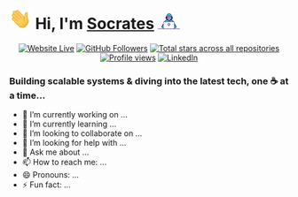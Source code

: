 # <img src="assets/Hi.gif" width="40px"> Hi, I'm [**Socrates**](https://socrabytes.github.io/) <img src="assets/developer.gif" width="40px">

<!-- Social badges section -->

<p align="center">
  <a href="https://socrabytes.github.io">
    <img alt="Website Live" title="Visit my website" src="https://custom-icon-badges.demolab.com/website?url=https%3A%2F%2Fsocrabytes.github.io&up_message=Live&down_color=e1e7ec&style=plastic&logo=globe&logoSize=auto&labelColor=3caea3&color=a8eec1&link=https%3A%2F%2Fsocrabytes.github.io%2F"/></a>
  <a href="https://github.com/socrabytes?tab=followers">
    <img alt="GitHub Followers" title="Follow me on GitHub" src="https://custom-icon-badges.demolab.com/github/followers/socrabytes?style=flatplastic&logo=user-plus&logoSource=feather&logoSize=auto&label=Follow&labelColor=6175de&color=d4def8&link=https%3A%2F%2Fgithub.com%2Fsocrabytes%3Ftab%3Dfollowers"/></a>
  <a href="https://github.com/socrabytes?tab=repositories&sort=stargazers">
    <img alt="Total stars across all repositories" title="Total stars on GitHub" src="https://custom-icon-badges.demolab.com/github/stars/socrabytes?style=plastic&logo=stars&logoSize=auto&logoColor=fdf3d7&labelColor=f4ca64&color=fdf3d7&link=https%3A%2F%2Fgithub.com%2Fsocrabytes%3Ftab%3Drepositories%26sort%3Dstargazers"/></a>
  <a href="https://github.com/socrabytes">
    <img alt="Profile views" title="Total Profile Views" src="https://komarev.com/ghpvc/?username=socrabytes&color=b0b0b0&style=plastic&label=VIEWS&abbreviated=true"/></a>
  <a href="https://www.linkedin.com/in/socrateslopez/">
    <img alt="LinkedIn" title="Connect with me on LinkedIn" src="https://img.shields.io/badge/%2Fsocrateslopez-blue?style=plastic&logo=linkedin&logoSize=auto&labelColor=3183c8&color=3183c8&link=%22https%3A%2F%2Fwww.linkedin.com%2Fin%2Fsocrateslopez%2F%22"/></a>
</p>

### Building scalable systems & diving into the latest tech, one ☕ at a time...

- 🔭 I’m currently working on ...
- 🌱 I’m currently learning ...
- 👯 I’m looking to collaborate on ...
- 🤔 I’m looking for help with ...
- 💬 Ask me about ...
- 📫 How to reach me: ...
- 😄 Pronouns: ...
- ⚡ Fun fact: ...



<!--
**socrabytes/socrabytes** is a ✨ _special_ ✨ repository because its `README.md` (this file) appears on your GitHub profile.

Here are some ideas to get you started:

- 🔭 I’m currently working on ...
- 🌱 I’m currently learning ...
- 👯 I’m looking to collaborate on ...
- 🤔 I’m looking for help with ...
- 💬 Ask me about ...
- 📫 How to reach me: ...
- 😄 Pronouns: ...
- ⚡ Fun fact: ...
-->
